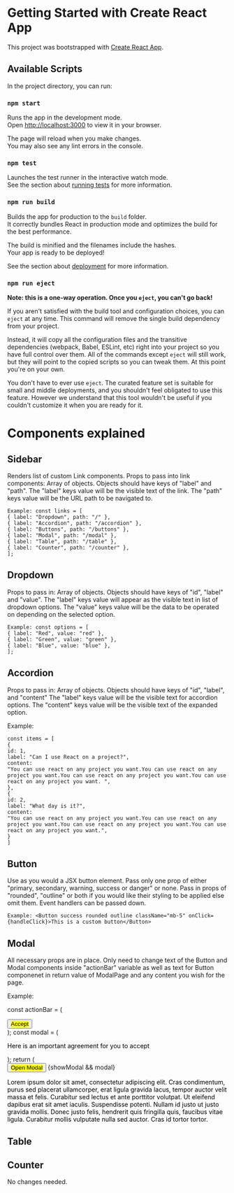 # Getting Started with Create React App

This project was bootstrapped with [Create React App](https://github.com/facebook/create-react-app).

## Available Scripts

In the project directory, you can run:

### `npm start`

Runs the app in the development mode.\
Open [http://localhost:3000](http://localhost:3000) to view it in your browser.

The page will reload when you make changes.\
You may also see any lint errors in the console.

### `npm test`

Launches the test runner in the interactive watch mode.\
See the section about [running tests](https://facebook.github.io/create-react-app/docs/running-tests) for more information.

### `npm run build`

Builds the app for production to the `build` folder.\
It correctly bundles React in production mode and optimizes the build for the best performance.

The build is minified and the filenames include the hashes.\
Your app is ready to be deployed!

See the section about [deployment](https://facebook.github.io/create-react-app/docs/deployment) for more information.

### `npm run eject`

**Note: this is a one-way operation. Once you `eject`, you can't go back!**

If you aren't satisfied with the build tool and configuration choices, you can `eject` at any time. This command will remove the single build dependency from your project.

Instead, it will copy all the configuration files and the transitive dependencies (webpack, Babel, ESLint, etc) right into your project so you have full control over them. All of the commands except `eject` will still work, but they will point to the copied scripts so you can tweak them. At this point you're on your own.

You don't have to ever use `eject`. The curated feature set is suitable for small and middle deployments, and you shouldn't feel obligated to use this feature. However we understand that this tool wouldn't be useful if you couldn't customize it when you are ready for it.

# Components explained

## Sidebar

Renders list of custom Link components.
Props to pass into link components:
Array of objects. Objects should have keys of "label" and "path".
The "label" keys value will be the visible text of the link.
The "path" keys value will be the URL path to be navigated to.

```
Example: const links = [
{ label: "Dropdown", path: "/" },
{ label: "Accordion", path: "/accordion" },
{ label: "Buttons", path: "/buttons" },
{ label: "Modal", path: "/modal" },
{ label: "Table", path: "/table" },
{ label: "Counter", path: "/counter" },
];
```

## Dropdown

Props to pass in:
Array of objects. Objects should have keys of "id", "label" and "value".
The "label" keys value will appear as the visible text in list of dropdown options.
The "value" keys value will be the data to be operated on depending on the selected option.

```
Example: const options = [
{ label: "Red", value: "red" },
{ label: "Green", value: "green" },
{ label: "Blue", value: "blue" },
];
```

## Accordion

Props to pass in:
Array of objects. Objects should have keys of "id", "label", and "content"
The "label" keys value will be the visible text for accordion options.
The "content" keys value will be the visible text of the expanded option.

Example:

```
const items = [
{
id: 1,
label: "Can I use React on a project?",
content:
"You can use react on any project you want.You can use react on any project you want.You can use react on any project you want.You can use react on any project you want. ",
},
{
id: 2,
label: "What day is it?",
content:
"You can use react on any project you want.You can use react on any project you want.You can use react on any project you want.You can use react on any project you want.",
}
]

```

## Button

Use as you would a JSX button element. Pass only one prop of either "primary, secondary, warning, success or danger" or none.
Pass in props of "rounded", "outline" or both if you would like their styling to be applied else omit them. Event handlers can be passed down.

```
Example: <Button success rounded outline className="mb-5" onClick={handleClick}>This is a custom button</Button>
```

## Modal

All necessary props are in place.
Only need to change text of the Button and Modal components inside "actionBar" variable as well as text for Button componenet in return value of ModalPage and any content you wish for the page.

Example:

const actionBar = (
<div>
<Button onClick={handleClose} primary>
<mark>Accept</mark>
</Button>
</div>
);
const modal = (
<Modal onClose={handleClose} actionBar={actionBar}>
<mark><p>Here is an important agreement for you to accept</p></mark>
</Modal>
);
return (
<div>
<Button onClick={handleClick} primary>
<mark>Open Modal</mark>
</Button>
{showModal && modal}
<mark>
<p>
Lorem ipsum dolor sit amet, consectetur adipiscing elit. Cras
condimentum, purus sed placerat ullamcorper, erat ligula gravida lacus,
tempor auctor velit massa et felis. Curabitur sed lectus et ante
porttitor volutpat. Ut eleifend dapibus erat sit amet iaculis.
Suspendisse potenti. Nullam id justo ut justo gravida mollis. Donec
justo felis, hendrerit quis fringilla quis, faucibus vitae ligula.
Curabitur mollis vulputate nulla sed auctor. Cras id tortor tortor.
</p>
</mark>

## Table

## Counter

No changes needed.
